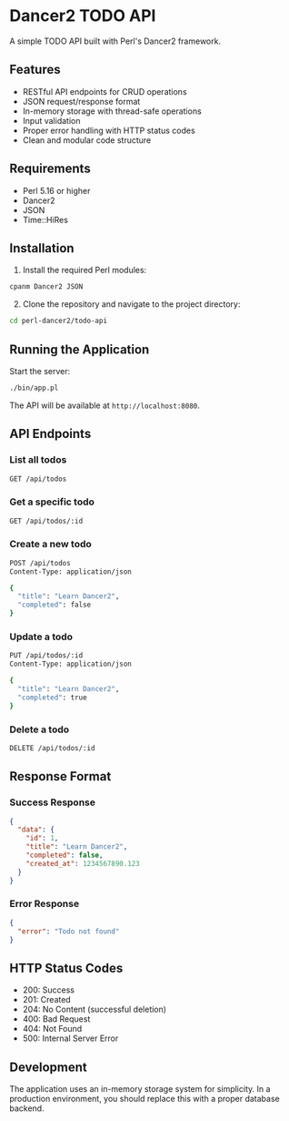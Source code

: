 # Dancer2 TODO API

A simple TODO API built with Perl's Dancer2 framework.

## Features

- RESTful API endpoints for CRUD operations
- JSON request/response format
- In-memory storage with thread-safe operations
- Input validation
- Proper error handling with HTTP status codes
- Clean and modular code structure

## Requirements

- Perl 5.16 or higher
- Dancer2
- JSON
- Time::HiRes

## Installation

1. Install the required Perl modules:

```bash
cpanm Dancer2 JSON
```

2. Clone the repository and navigate to the project directory:

```bash
cd perl-dancer2/todo-api
```

## Running the Application

Start the server:

```bash
./bin/app.pl
```

The API will be available at `http://localhost:8080`.

## API Endpoints

### List all todos
```bash
GET /api/todos
```

### Get a specific todo
```bash
GET /api/todos/:id
```

### Create a new todo
```bash
POST /api/todos
Content-Type: application/json

{
  "title": "Learn Dancer2",
  "completed": false
}
```

### Update a todo
```bash
PUT /api/todos/:id
Content-Type: application/json

{
  "title": "Learn Dancer2",
  "completed": true
}
```

### Delete a todo
```bash
DELETE /api/todos/:id
```

## Response Format

### Success Response
```json
{
  "data": {
    "id": 1,
    "title": "Learn Dancer2",
    "completed": false,
    "created_at": 1234567890.123
  }
}
```

### Error Response
```json
{
  "error": "Todo not found"
}
```

## HTTP Status Codes

- 200: Success
- 201: Created
- 204: No Content (successful deletion)
- 400: Bad Request
- 404: Not Found
- 500: Internal Server Error

## Development

The application uses an in-memory storage system for simplicity. In a production environment, you should replace this with a proper database backend.
